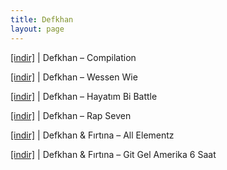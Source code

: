 ```yaml
---
title: Defkhan
layout: page
---
```


<a href="https://cloud.mail.ru/public/4f74c9d6c247/Defkhan%20-%20Complication" target="_blank">[indir]</a> | Defkhan &#8211; Compilation

<a href="https://cloud.mail.ru/public/a32dcf6a7d27/Defkhan%20-%20Wessen%20Wie" target="_blank">[indir]</a> | Defkhan &#8211; Wessen Wie

<a href="https://cloud.mail.ru/public/8c190480b5b6/Defkhan%20-%20Hayatim%20bi%20Battle" target="_blank">[indir]</a> | Defkhan &#8211; Hayatım Bi Battle

<a href="https://cloud.mail.ru/public/bbf5303788da/Defkhan%20-%20Rap%20Seven" target="_blank">[indir]</a> | Defkhan &#8211; Rap Seven

<a href="https://cloud.mail.ru/public/c6e557590e03/Defkhan%20%26%20Firtina%20-%20All%20Elementz" target="_blank">[indir]</a> | Defkhan & Fırtına &#8211; All Elementz

<a href="https://cloud.mail.ru/public/b8486971d0ed/Defkhan%20%26%20Firtina%20-%20Git%20Gel%20Amerika%206%20Saat" target="_blank">[indir]</a> | Defkhan & Fırtına &#8211; Git Gel Amerika 6 Saat